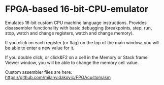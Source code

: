 # FPGA-based 16-bit-CPU-emulator
Emulates 16-bit custom CPU machine language instructions.
Provides disassembler functionality with basic debugging (breakpoints, step, run, stop, watch and change registers, watch and change memory).

If you click on each register (or flag) on the top of the main window, you will be able to enter a new value for it.

If you double click, or click&F2 on a cell in the Memory or Stack frame Viewer window, you will be able to change the memory cell value.

Custom assembler files are here: https://github.com/milanvidakovic/FPGAcustomasm
  